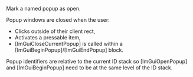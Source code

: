 Mark a named popup as open.

Popup windows are closed when the user:

* Clicks outside of their client rect,
* Activates a pressable item,
* [ImGuiCloseCurrentPopup] is called within a [ImGuiBeginPopup]/[ImGuiEndPopup] block.

Popup identifiers are relative to the current ID stack so [ImGuiOpenPopup] and [ImGuiBeginPopup] need to be at the same level of the ID stack.